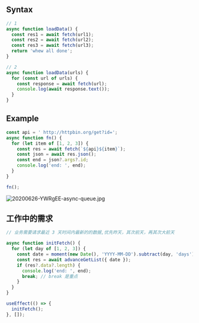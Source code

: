 ## Syntax

```js
// 1
async function loadData() {
  const res1 = await fetch(url1);
  const res2 = await fetch(url2);
  const res3 = await fetch(url3);
  return 'whew all done';
}

// 2
async function loadData(urls) {
  for (const url of urls) {
    const response = await fetch(url);
    console.log(await response.text());
  }
}
```

## Example

```js
const api = ' http://httpbin.org/get?id=';
async function fn() {
  for (let item of [1, 2, 3]) {
    const res = await fetch(`${api}${item}`);
    const json = await res.json();
    const end = json?.args?.id;
    console.log('end: ', end);
  }
}

fn();
```

![20200626-YWRgEE-async-queue.jpg](https://loremxuetengfei.oss-cn-beijing.aliyuncs.com/20200626-YWRgEE-async-queue.jpg)

## 工作中的需求

```js
// 业务需要请求最近 3 天时间内最新的的数据,优先昨天，其次前天，再其次大前天

async function initFetch() {
  for (let day of [1, 2, 3]) {
    const date = moment(new Date(), 'YYYY-MM-DD').subtract(day, 'days');
    const res = await advanceGetList({ date });
    if (res?.data?.length) {
      console.log('end: ', end);
      break; // break 是重点
    }
  }
}

useEffect(() => {
  initFetch();
}, []);
```
